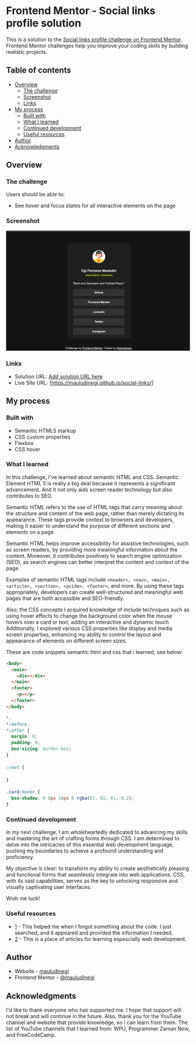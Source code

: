 # Frontend Mentor - Social links profile solution

This is a solution to the [Social links profile challenge on Frontend Mentor](https://www.frontendmentor.io/challenges/social-links-profile-UG32l9m6dQ). Frontend Mentor challenges help you improve your coding skills by building realistic projects. 

## Table of contents

- [Overview](#overview)
  - [The challenge](#the-challenge)
  - [Screenshot](#screenshot)
  - [Links](#links)
- [My process](#my-process)
  - [Built with](#built-with)
  - [What I learned](#what-i-learned)
  - [Continued development](#continued-development)
  - [Useful resources](#useful-resources)
- [Author](#author)
- [Acknowledgments](#acknowledgments)


## Overview

### The challenge

Users should be able to:

- See hover and focus states for all interactive elements on the page

### Screenshot

![alt text](image.png)

### Links

- Solution URL: [Add solution URL here](https://your-solution-url.com)
- Live Site URL: [https://mauludinegi.github.io/social-links/]

## My process

### Built with

- Semantic HTML5 markup
- CSS custom properties
- Flexbox
- CSS hover


### What I learned

In this challenge, I've learned about semantic HTML and CSS. Semantic Element HTML 5 is really a big deal because it represents a significant advancement. And It not only aids screen reader technology but also contributes to SEO.

Semantic HTML refers to the use of HTML tags that carry meaning about the structure and content of the web page, rather than merely dictating its appearance. These tags provide context to browsers and developers, making it easier to understand the purpose of different sections and elements on a page.

Semantic HTML helps improve accessibility for assistive technologies, such as screen readers, by providing more meaningful information about the content. Moreover, it contributes positively to search engine optimization (SEO), as search engines can better interpret the content and context of the page.

Examples of semantic HTML tags include `<header>, <nav>, <main>, <article>, <section>, <aside>, <footer>`, and more. By using these tags appropriately, developers can create well-structured and meaningful web pages that are both accessible and SEO-friendly.

Also, the CSS concepts I acquired knowledge of include techniques such as using hover effects to change the background color when the mouse hovers over a card or text, adding an interactive and dynamic touch. Additionally, I explored various CSS properties like display and media screen properties, enhancing my ability to control the layout and appearance of elements on different screen sizes.


These are code snippets semantic html and css that i learned, see below:

```html
<body>
  <main>
    <div></div>
  </main>
  <footer>
    <p></p>
  </footer>
</body>
```
```css
*,
*:before,
*:after {
  margin: 0;
  padding: 0;
  box-sizing: border-box;
}

:root {

}

.card:hover {
  box-shadow: 0 8px 16px 0 rgba(62, 61, 61, 0.2);
}
```


### Continued development

In my next challenge, I am wholeheartedly dedicated to advancing my skills and mastering the art of crafting forms through CSS. I am determined to delve into the intricacies of this essential web development language, pushing my boundaries to achieve a profound understanding and proficiency.

My objective is clear: to transform my ability to create aesthetically pleasing and functional forms that seamlessly integrate into web applications. CSS, with its vast capabilities, serves as the key to unlocking responsive and visually captivating user interfaces.

Wish me luck!


### Useful resources

- [1](https://www.w3schools.com/) - This helped me when I forgot something about the code. I just searched, and it appeared and provided the information I needed.
- [2](https://www.medium.com) - This is a place of articles for learning espescially web development.


## Author

- Website - [mauludinegi](www.linkedin.com/in/mauludinegi)
- Frontend Mentor - [@mauludinegi](https://www.frontendmentor.io/profile/Mauludinegi)


## Acknowledgments

I'd like to thank everyone who has supported me. I hope that support will not break and will continue in the future. Also, thank you for the YouTube channel and website that provide knowledge, so I can learn from them. The list of YouTube channels that I learned from: WPU, Programmer Zaman Now, and FreeCodeCamp.


